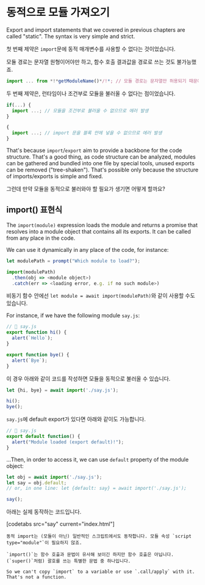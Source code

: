 # 동적으로 모듈 가져오기

Export and import statements that we covered in previous chapters are called "static". The syntax is very simple and strict.

첫 번째 제약은 `import`문에 동적 매개변수를 사용할 수 없다는 것이었습니다.

모듈 경로는 문자열 원형이어야만 하고, 함수 호출 결과값을 경로로 쓰는 것도 불가능했죠.

```js
import ... from *!*getModuleName()*/!*; // 모듈 경로는 문자열만 허용되기 때문에 에러가 발생합니다. 
```

두 번째 제약은, 런타임이나 조건부로 모듈을 불러올 수 없다는 점이었습니다.

```js
if(...) {
  import ...; // 모듈을 조건부로 불러올 수 없으므로 에러 발생
}

{
  import ...; // import 문을 블록 안에 넣을 수 없으므로 에러 발생
}
```

That's because `import`/`export` aim to provide a backbone for the code structure. That's a good thing, as code structure can be analyzed, modules can be gathered and bundled into one file by special tools, unused exports can be removed ("tree-shaken"). That's possible only because the structure of imports/exports is simple and fixed.

그런데 만약 모듈을 동적으로 불러와야 할 필요가 생기면 어떻게 할까요?

## import() 표현식

The `import(module)` expression loads the module and returns a promise that resolves into a module object that contains all its exports. It can be called from any place in the code.

We can use it dynamically in any place of the code, for instance:

```js
let modulePath = prompt("Which module to load?");

import(modulePath)
  .then(obj => <module object>)
  .catch(err => <loading error, e.g. if no such module>)
```

비동기 함수 안에선 `let module = await import(modulePath)`와 같이 사용할 수도 있습니다.

For instance, if we have the following module `say.js`:

```js
// 📁 say.js
export function hi() {
  alert(`Hello`);
}

export function bye() {
  alert(`Bye`);
}
```

이 경우 아래와 같이 코드를 작성하면 모듈을 동적으로 불러올 수 있습니다.

```js
let {hi, bye} = await import('./say.js');

hi();
bye();
```

`say.js`에 default export가 있다면 아래와 같이도 가능합니다.

```js
// 📁 say.js
export default function() {
  alert("Module loaded (export default)!");
}
```

...Then, in order to access it, we can use `default` property of the module object:

```js
let obj = await import('./say.js');
let say = obj.default;
// or, in one line: let {default: say} = await import('./say.js');

say();
```

아래는 실제 동작하는 코드입니다.

[codetabs src="say" current="index.html"]

```smart
동적 import는 (모듈이 아닌) 일반적인 스크립트에서도 동작합니다. 모듈 속성 `script type="module"`이 필요하지 않죠.
```

```smart
`import()`는 함수 호출과 문법이 유사해 보이긴 하지만 함수 호출은 아닙니다. (`super()`처럼) 괄호를 쓰는 특별한 문법 중 하나입니다. 

So we can't copy `import` to a variable or use `.call/apply` with it. That's not a function.
```
